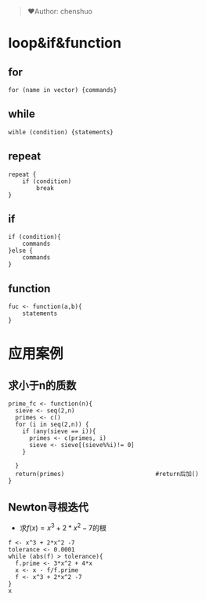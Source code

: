 > &#10084;Author: chenshuo
# loop&if&function
## for 
```
for (name in vector) {commands}
```
## while
```
wihle (condition) {statements}
```
## repeat
```
repeat {
    if (condition)
        break
}
```
## if
```
if (condition){
    commands
}else {
    commands
}
```
## function
```
fuc <- function(a,b){
    statements
}
```
# 应用案例

## 求小于n的质数
```
prime_fc <- function(n){
  sieve <- seq(2,n)
  primes <- c()
  for (i in seq(2,n)) {
    if (any(sieve == i)){
      primes <- c(primes, i)
      sieve <- sieve[(sieve%%i)!= 0]
    }
    
  }
  return(primes)                          #return后加()
}

```
## Newton寻根迭代
- 求$f(x)=x^{3} + 2*x^{2} - 7$的根
```
f <- x^3 + 2*x^2 -7
tolerance <- 0.0001
while (abs(f) > tolerance){
  f.prime <- 3*x^2 + 4*x
  x <- x - f/f.prime
  f <- x^3 + 2*x^2 -7
}
x
```

